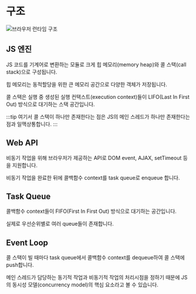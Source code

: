 # 구조

<Image src="../_images/js_engine.png" alt="브라우저 런타임 구조" />

## JS 엔진

JS 코드를 기계어로 변환하는 모듈로 크게 힙 메모리(memory heap)와 콜 스택(call stack)으로 구성됩니다.

힙 메모리는 동적할당을 위한 큰 메모리 공간으로 다양한 객체가 저장됩니다.

콜 스택은 실행 중 생성된 실행 컨택스트(execution context)들이 LIFO(Last In First Out) 방식으로 대기하는 스택 공간입니다.

:::tip
여기서 콜 스택이 하나만 존재한다는 점은 JS의 메인 스레드가 하나만 존재한다는 점과 일맥상통합니다.
:::

## Web API

비동기 작업을 위해 브라우저가 제공하는 API로 DOM event, AJAX, setTimeout 등을 지원합니다.

비동기 작업을 완료한 뒤에 콜백함수 context를 task queue로 enqueue 합니다.

## Task Queue

콜백함수 context들이 FIFO(First In First Out) 방식으로 대기하는 공간입니다.

실제로 우선순위별로 여러 queue들이 존재합니다.

## Event Loop

콜 스택이 빌 때마다 task queue에서 콜백함수 context를 dequeue하여 콜 스택에 push합니다.

메인 스레드가 담당하는 동기적 작업과 비동기적 작업의 처리시점을 정하기 때문에 JS의 동시성 모델(concurrency model)의 핵심 요소라고 볼 수 있습니다.
